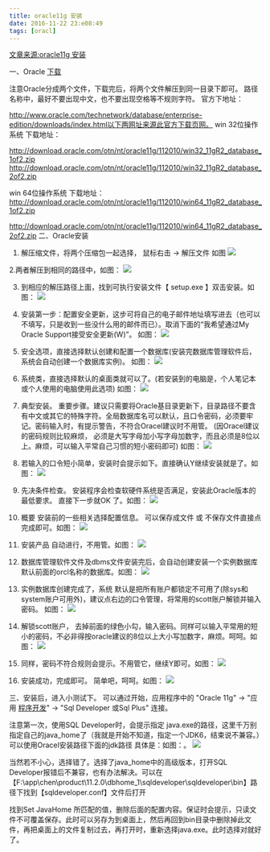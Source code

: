 ```yaml
---
title: oracle11g 安装
date: 2016-11-22 23:e08:49
tags: [oracl]
---
```

[文章来源:oracle11g 安装](http://blog.csdn.net/u011229848/article/details/53293147)


一、Oracle [下载](http://www.2cto.com/soft)

注意Oracle分成两个文件，下载完后，将两个文件解压到同一目录下即可。 路径名称中，最好不要出现中文，也不要出现空格等不规则字符。
官方下地址：

http://www.oracle.com/technetwork/database/enterprise-edition/downloads/index.html以下两网址来源此官方下载页网。
win 32位操作系统 下载地址：

http://download.oracle.com/otn/nt/oracle11g/112010/win32_11gR2_database_1of2.zip
http://download.oracle.com/otn/nt/oracle11g/112010/win32_11gR2_database_2of2.zip

win 64位操作系统 下载地址：
http://download.oracle.com/otn/nt/oracle11g/112010/win64_11gR2_database_1of2.zip

http://download.oracle.com/otn/nt/oracle11g/112010/win64_11gR2_database_2of2.zip
二、Oracle安装

1. 解压缩文件，将两个压缩包一起选择， 鼠标右击 -> 解压文件 如图
![](http://up.2cto.com/2012/0825/20120825101208135.jpg)

2.两者解压到相同的路径中，如图：
![](http://up.2cto.com/2012/0825/20120825101210488.jpg)

3. 到相应的解压路径上面，找到可执行安装文件【 setup.exe 】双击安装。如图：
![](http://up.2cto.com/2012/0825/20120825101210193.jpg)

4. 安装第一步：配置安全更新，这步可将自己的电子邮件地址填写进去（也可以不填写，只是收到一些没什么用的邮件而已）。取消下面的“我希望通过My Oracle Support接受安全更新(W)”。 如图：
![](http://up.2cto.com/2012/0825/20120825101210212.jpg)

5. 安全选项，直接选择默认创建和配置一个数据库(安装完数据库管理软件后，系统会自动创建一个数据库实例)。 如图：
![](http://up.2cto.com/2012/0825/20120825101211744.jpg)

6. 系统类，直接选择默认的桌面类就可以了。(若安装到的电脑是，个人笔记本或个人使用的电脑使用此选项) 如图：
![](http://up.2cto.com/2012/0825/20120825101211273.jpg)

7. 典型安装。 重要步骤。建议只需要将Oracle基目录更新下，目录路径不要含有中文或其它的特殊字符。全局数据库名可以默认，且口令密码，必须要牢记。密码输入时，有提示警告，不符合Oracel建议时不用管。 (因Oracel建议的密码规则比较麻烦， 必须是大写字母加小写字母加数字，而且必须是8位以上。麻烦，可以输入平常自己习惯的短小密码即可) 如图：
![](http://up.2cto.com/2012/0825/20120825101211874.jpg)

8. 若输入的口令短小简单，安装时会提示如下。直接确认Y继续安装就是了。如图：
![](http://up.2cto.com/2012/0825/20120825101212564.jpg)

9. 先决条件检查。 安装程序会检查软硬件系统是否满足，安装此Oracle版本的最低要求。 直接下一步就OK 了。如图：
![](http://up.2cto.com/2012/0825/20120825101212309.jpg)

10. 概要 安装前的一些相关选择配置信息。 可以保存成文件 或 不保存文件直接点完成即可。如图：
![](http://up.2cto.com/2012/0825/20120825101212595.jpg)

11. 安装产品 自动进行，不用管。如图：
![](http://up.2cto.com/2012/0825/20120825101213216.jpg)

12. 数据库管理软件文件及dbms文件安装完后，会自动创建安装一个实例数据库默认前面的orcl名称的数据库。如图：
![](http://up.2cto.com/2012/0825/20120825101213539.jpg)

13. 实例数据库创建完成了，系统 默认是把所有账户都锁定不可用了(除sys和system账户可用外)，建议点右边的口令管理，将常用的scott账户解锁并输入密码。 如图：
![](http://up.2cto.com/2012/0825/20120825101214600.jpg)

14. 解锁scott账户， 去掉前面的绿色小勾，输入密码。同样可以输入平常用的短小的密码，不必非得按oracle建议的8位以上大小写加数字，麻烦。呵呵。如图：
![](http://up.2cto.com/2012/0825/20120825101214205.jpg)

15. 同样，密码不符合规则会提示。不用管它，继续Y即可。如图：
![](http://up.2cto.com/2012/0825/20120825101215135.jpg)

16. 安装成功，完成即可。 简单吧，呵呵。如图：
![](http://up.2cto.com/2012/0825/20120825101215338.jpg)

三、安装后，进入小测试下。
可以通过开始，应用程序中的 "Oracle 11g" -> "应用 [程序开发](http://www.2cto.com/kf)" -> "Sql Developer 或Sql Plus" 连接。

注意第一次，使用SQL Developer时，会提示指定 java.exe的路径，这里千万别指定自己的java_home了（我就是开始不知道，指定一个JDK6，结束说不兼容。）可以使用Oracel安装路径下面的jdk路径 具体是：如图：。
![](http://up.2cto.com/2012/0825/20120825101215718.jpg)

当然若不小心，选择错了。选择了java_home中的高级版本，打开SQL Developer报错后不兼容，也有办法解决。可以在
【F:\app\chen\product\11.2.0\dbhome_1\sqldeveloper\sqldeveloper\bin】路径下找到【sqldeveloper.conf】文件后打开

找到Set JavaHome 所匹配的值，删除后面的配置内容。保证时会提示，只读文件不可覆盖保存。此时可以另存为到桌面上，然后再回到bin目录中删除掉此文件，再把桌面上的文件复制过去，再打开时，重新选择java.exe。此时选择对就好了。